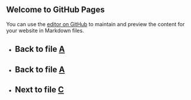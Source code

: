 ## Welcome to GitHub Pages

You can use the [editor on GitHub](https://github.com/samuelbetio/alphabet.file/edit/master/A/B/README.md) to maintain and preview the content for your website in Markdown files.

- ## **Back** to file [A](../../README.md)

- ## **Back** to file [A](../README.md)
- ## **Next** to file [C](C/)

